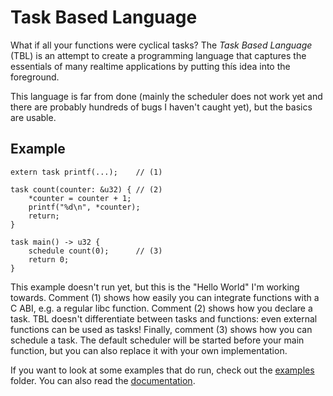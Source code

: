 # Task Based Language

What if all your functions were cyclical tasks? The *Task Based Language* (TBL) is an attempt
to create a programming language that captures the essentials of many realtime applications
by putting thís idea into the foreground.

This language is far from done (mainly the scheduler does not work yet and there are probably
hundreds of bugs I haven't caught yet), but the basics are usable.

## Example

```
extern task printf(...);    // (1)

task count(counter: &u32) { // (2)
    *counter = counter + 1;
    printf("%d\n", *counter);
    return;
}

task main() -> u32 {
    schedule count(0);      // (3)
    return 0;
}
```

This example doesn't run yet, but this is the "Hello World" I'm working towards.
Comment (1) shows how easily you can integrate functions with a C ABI, e.g. a regular
libc function. Comment (2) shows how you declare a task. TBL doesn't differentiate
between tasks and functions: even external functions can be used as tasks! Finally,
comment (3) shows how you can schedule a task. The default scheduler will be started
before your main function, but you can also replace it with your own implementation.

If you want to look at some examples that do run, check out the [examples](examples)
folder. You can also read the [documentation](docs).